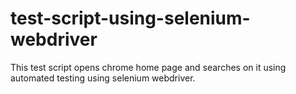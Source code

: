 # test-script-using-selenium-webdriver
This test script opens chrome home page and searches on it using automated testing using selenium webdriver.
